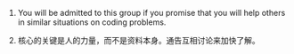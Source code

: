 1. You will be admitted to this group if you promise that you will help others in similar situations on coding problems.

2. 核心的关键是人的力量，而不是资料本身。通告互相讨论来加快了解。
